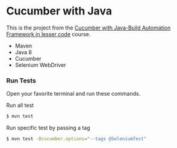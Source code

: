 # Cucumber with Java

This is the project from the [Cucumber with Java-Build Automation Framework in lesser code](https://www.udemy.com/course/cucumber-tutorial/?utm_source=adwords&utm_medium=udemyads&utm_campaign=DSA_Catchall_la.EN_cc.ROW&utm_content=deal4584&utm_term=_._ag_88010211481_._ad_428734578876_._kw__._de_c_._dm__._pl__._ti_dsa-485138043266_._li_1003659_._pd__._&matchtype=b&gclid=EAIaIQobChMIhM3_hPe76QIVCrLICh0tywaTEAAYASAAEgIvjvD_BwE) course.

  - Maven
  - Java 8
  - Cucumber
  - Selenium WebDriver

### Run Tests

Open your favorite terminal and run these commands.

Run all test

```bash
$ mvn test
```

Run specific test by passing a tag

```sh
$ mvn test -Dcucumber.options="--tags @SeleniumTest"
```
